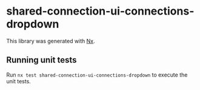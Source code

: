 # shared-connection-ui-connections-dropdown

This library was generated with [Nx](https://nx.dev).

## Running unit tests

Run `nx test shared-connection-ui-connections-dropdown` to execute the unit tests.
